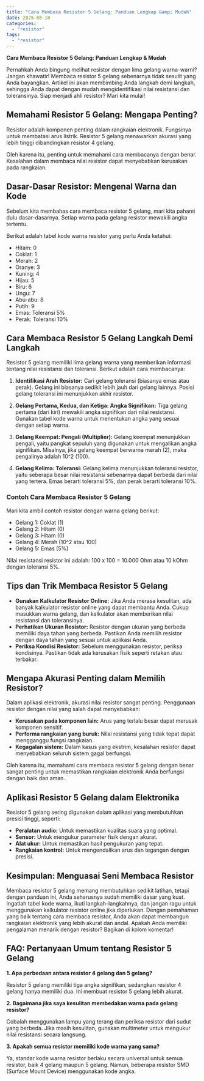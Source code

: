 ```yaml
---
title: "Cara Membaca Resistor 5 Gelang: Panduan Lengkap &amp; Mudah"
date: 2025-08-10
categories: 
  - "resistor"
tags: 
  - "resistor"
---
```


**Cara Membaca Resistor 5 Gelang: Panduan Lengkap & Mudah**

Pernahkah Anda bingung melihat resistor dengan lima gelang warna-warni? Jangan khawatir! Membaca resistor 5 gelang sebenarnya tidak sesulit yang Anda bayangkan. Artikel ini akan membimbing Anda langkah demi langkah, sehingga Anda dapat dengan mudah mengidentifikasi nilai resistansi dan toleransinya. Siap menjadi ahli resistor? Mari kita mulai!

## Memahami Resistor 5 Gelang: Mengapa Penting?

Resistor adalah komponen penting dalam rangkaian elektronik. Fungsinya untuk membatasi arus listrik. Resistor 5 gelang menawarkan akurasi yang lebih tinggi dibandingkan resistor 4 gelang.

Oleh karena itu, penting untuk memahami cara membacanya dengan benar. Kesalahan dalam membaca nilai resistor dapat menyebabkan kerusakan pada rangkaian.

## Dasar-Dasar Resistor: Mengenal Warna dan Kode

Sebelum kita membahas cara membaca resistor 5 gelang, mari kita pahami dulu dasar-dasarnya. Setiap warna pada gelang resistor mewakili angka tertentu.

Berikut adalah tabel kode warna resistor yang perlu Anda ketahui:

- Hitam: 0
- Coklat: 1
- Merah: 2
- Oranye: 3
- Kuning: 4
- Hijau: 5
- Biru: 6
- Ungu: 7
- Abu-abu: 8
- Putih: 9
- Emas: Toleransi 5%
- Perak: Toleransi 10%

## Cara Membaca Resistor 5 Gelang Langkah Demi Langkah

Resistor 5 gelang memiliki lima gelang warna yang memberikan informasi tentang nilai resistansi dan toleransi. Berikut adalah cara membacanya:

1. **Identifikasi Arah Resistor:** Cari gelang toleransi (biasanya emas atau perak). Gelang ini biasanya sedikit lebih jauh dari gelang lainnya. Posisi gelang toleransi ini menunjukkan akhir resistor.
    
2. **Gelang Pertama, Kedua, dan Ketiga: Angka Signifikan:** Tiga gelang pertama (dari kiri) mewakili angka signifikan dari nilai resistansi. Gunakan tabel kode warna untuk menentukan angka yang sesuai dengan setiap warna.
    
3. **Gelang Keempat: Pengali (Multiplier):** Gelang keempat menunjukkan pengali, yaitu pangkat sepuluh yang digunakan untuk mengalikan angka signifikan. Misalnya, jika gelang keempat berwarna merah (2), maka pengalinya adalah 10^2 (100).
    
4. **Gelang Kelima: Toleransi:** Gelang kelima menunjukkan toleransi resistor, yaitu seberapa besar nilai resistansi sebenarnya dapat berbeda dari nilai yang tertera. Emas berarti toleransi 5%, dan perak berarti toleransi 10%.
    

### Contoh Cara Membaca Resistor 5 Gelang

Mari kita ambil contoh resistor dengan warna gelang berikut:

- Gelang 1: Coklat (1)
- Gelang 2: Hitam (0)
- Gelang 3: Hitam (0)
- Gelang 4: Merah (10^2 atau 100)
- Gelang 5: Emas (5%)

Nilai resistansi resistor ini adalah: 100 x 100 = 10.000 Ohm atau 10 kOhm dengan toleransi 5%.

## Tips dan Trik Membaca Resistor 5 Gelang

- **Gunakan Kalkulator Resistor Online:** Jika Anda merasa kesulitan, ada banyak kalkulator resistor online yang dapat membantu Anda. Cukup masukkan warna gelang, dan kalkulator akan memberikan nilai resistansi dan toleransinya.
- **Perhatikan Ukuran Resistor:** Resistor dengan ukuran yang berbeda memiliki daya tahan yang berbeda. Pastikan Anda memilih resistor dengan daya tahan yang sesuai untuk aplikasi Anda.
- **Periksa Kondisi Resistor:** Sebelum menggunakan resistor, periksa kondisinya. Pastikan tidak ada kerusakan fisik seperti retakan atau terbakar.

## Mengapa Akurasi Penting dalam Memilih Resistor?

Dalam aplikasi elektronik, akurasi nilai resistor sangat penting. Penggunaan resistor dengan nilai yang salah dapat menyebabkan:

- **Kerusakan pada komponen lain:** Arus yang terlalu besar dapat merusak komponen sensitif.
- **Performa rangkaian yang buruk:** Nilai resistansi yang tidak tepat dapat mengganggu fungsi rangkaian.
- **Kegagalan sistem:** Dalam kasus yang ekstrim, kesalahan resistor dapat menyebabkan seluruh sistem gagal berfungsi.

Oleh karena itu, memahami cara membaca resistor 5 gelang dengan benar sangat penting untuk memastikan rangkaian elektronik Anda berfungsi dengan baik dan aman.

## Aplikasi Resistor 5 Gelang dalam Elektronika

Resistor 5 gelang sering digunakan dalam aplikasi yang membutuhkan presisi tinggi, seperti:

- **Peralatan audio:** Untuk memastikan kualitas suara yang optimal.
- **Sensor:** Untuk mengukur parameter fisik dengan akurat.
- **Alat ukur:** Untuk memastikan hasil pengukuran yang tepat.
- **Rangkaian kontrol:** Untuk mengendalikan arus dan tegangan dengan presisi.

## Kesimpulan: Menguasai Seni Membaca Resistor

Membaca resistor 5 gelang memang membutuhkan sedikit latihan, tetapi dengan panduan ini, Anda seharusnya sudah memiliki dasar yang kuat. Ingatlah tabel kode warna, ikuti langkah-langkahnya, dan jangan ragu untuk menggunakan kalkulator resistor online jika diperlukan. Dengan pemahaman yang baik tentang cara membaca resistor, Anda akan dapat membangun rangkaian elektronik yang lebih akurat dan andal. Apakah Anda memiliki pengalaman menarik dengan resistor? Bagikan di kolom komentar!

## FAQ: Pertanyaan Umum tentang Resistor 5 Gelang

**1\. Apa perbedaan antara resistor 4 gelang dan 5 gelang?**

Resistor 5 gelang memiliki tiga angka signifikan, sedangkan resistor 4 gelang hanya memiliki dua. Ini membuat resistor 5 gelang lebih akurat.

**2\. Bagaimana jika saya kesulitan membedakan warna pada gelang resistor?**

Cobalah menggunakan lampu yang terang dan periksa resistor dari sudut yang berbeda. Jika masih kesulitan, gunakan multimeter untuk mengukur nilai resistansi secara langsung.

**3\. Apakah semua resistor memiliki kode warna yang sama?**

Ya, standar kode warna resistor berlaku secara universal untuk semua resistor, baik 4 gelang maupun 5 gelang. Namun, beberapa resistor SMD (Surface Mount Device) menggunakan kode angka.
